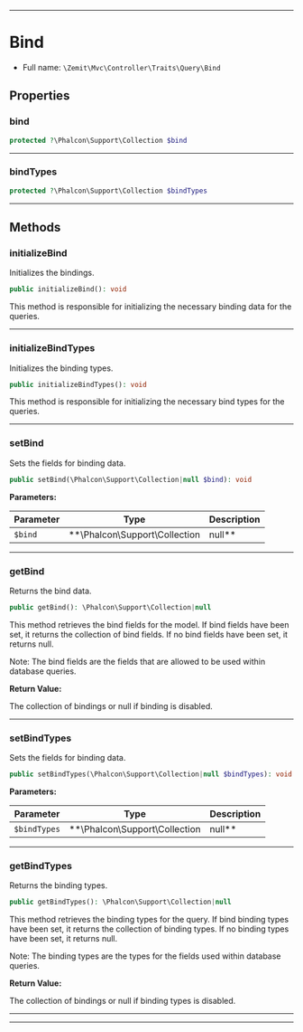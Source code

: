 ***

# Bind





* Full name: `\Zemit\Mvc\Controller\Traits\Query\Bind`



## Properties


### bind



```php
protected ?\Phalcon\Support\Collection $bind
```






***

### bindTypes



```php
protected ?\Phalcon\Support\Collection $bindTypes
```






***

## Methods


### initializeBind

Initializes the bindings.

```php
public initializeBind(): void
```

This method is responsible for initializing the necessary binding data for the queries.










***

### initializeBindTypes

Initializes the binding types.

```php
public initializeBindTypes(): void
```

This method is responsible for initializing the necessary bind types for the queries.










***

### setBind

Sets the fields for binding data.

```php
public setBind(\Phalcon\Support\Collection|null $bind): void
```








**Parameters:**

| Parameter | Type | Description |
|-----------|------|-------------|
| `$bind` | **\Phalcon\Support\Collection|null** | The collection of field bindings.<br />Pass null to disable the field bindings. |





***

### getBind

Returns the bind data.

```php
public getBind(): \Phalcon\Support\Collection|null
```

This method retrieves the bind fields for the model.
If bind fields have been set, it returns the collection of bind fields.
If no bind fields have been set, it returns null.

Note: The bind fields are the fields that are allowed to be used within database queries.







**Return Value:**

The collection of bindings or null if binding is disabled.




***

### setBindTypes

Sets the fields for binding data.

```php
public setBindTypes(\Phalcon\Support\Collection|null $bindTypes): void
```








**Parameters:**

| Parameter | Type | Description |
|-----------|------|-------------|
| `$bindTypes` | **\Phalcon\Support\Collection|null** | The collection of binding types.<br />Pass null to disable the binding types. |





***

### getBindTypes

Returns the binding types.

```php
public getBindTypes(): \Phalcon\Support\Collection|null
```

This method retrieves the binding types for the query.
If bind binding types have been set, it returns the collection of binding types.
If no binding types have been set, it returns null.

Note: The binding types are the types for the fields used within database queries.







**Return Value:**

The collection of bindings or null if binding types is disabled.




***

***

